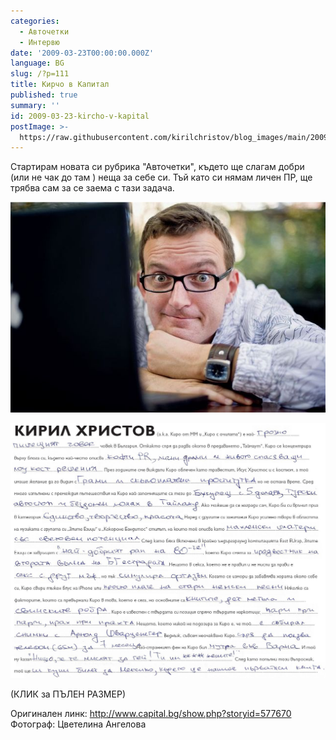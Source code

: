 ```yaml
---
categories:
  - Авточетки
  - Интервю
date: '2009-03-23T00:00:00.000Z'
language: BG
slug: /?p=111
title: Кирчо в Капитал
published: true
summary: ''
id: 2009-03-23-kircho-v-kapital
postImage: >-
  https://raw.githubusercontent.com/kirilchristov/blog_images/main/2009/03/zx640_577680jpg.jpeg
---
```


Стартирам новата си рубрика "Авточетки", където ще слагам добри (или не чак до там ) неща за себе си. Тъй като си нямам личен ПР, ще трябва сам за се заема с тази задача.

![zx640_577680jpg](https://raw.githubusercontent.com/kirilchristov/blog_images/main/2009/03/zx640_577680jpg.jpeg)

![oo_577681jpg](https://raw.githubusercontent.com/kirilchristov/blog_images/main/2009/03/oo_577681jpg.jpeg)

(КЛИК за ПЪЛЕН РАЗМЕР)

Оригинален линк: http://www.capital.bg/show.php?storyid=577670 Фотограф: Цветелина Ангелова
